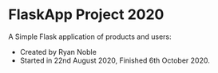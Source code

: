 # FlaskApp Project 2020
A Simple Flask application of products and users:
- Created by Ryan Noble
- Started in 22nd August 2020, Finished 6th October 2020. 

